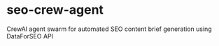 # seo-crew-agent
CrewAI agent swarm for automated SEO content brief generation using DataForSEO API
